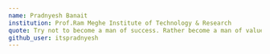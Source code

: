 ```yaml
---
name: Pradnyesh Banait
institution: Prof.Ram Meghe Institute of Technology & Research
quote: Try not to become a man of success. Rather become a man of value
github_user: itspradnyesh
---
```

